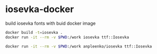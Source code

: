 # iosevka-docker

build iosevka fonts with buid docker image
```bash
docker build -t=iosevka .
docker run -it --rm -v $PWD:/work iosevka ttf::Iosevka
```

```bash
docker run -it --rm -v $PWD:/work anpleenko/iosevka ttf::Iosevka
```
